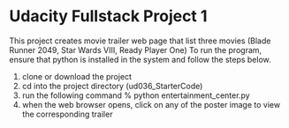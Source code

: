 # Udacity Fullstack Project 1 
This project creates movie trailer web page that list three movies (Blade Runner 2049, Star Wards VIII, Ready Player One)
To run the program, ensure that python is installed in the system and follow the steps below. 


1. clone or download the project
1. cd into the project directory (ud036_StarterCode)
2. run the following command 
% python entertainment_center.py
3. when the web browser opens, click on any of the poster image to view the corresponding trailer
